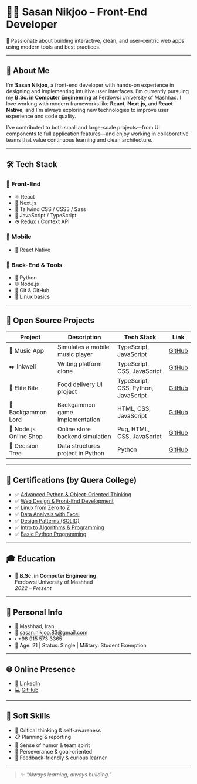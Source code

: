 # 👨‍💻 Sasan Nikjoo – Front-End Developer

🎯 Passionate about building interactive, clean, and user-centric web apps using modern tools and best practices.

---

## 🧠 About Me

I'm **Sasan Nikjoo**, a front-end developer with hands-on experience in designing and implementing intuitive user interfaces. I'm currently pursuing my **B.Sc. in Computer Engineering** at Ferdowsi University of Mashhad. I love working with modern frameworks like **React**, **Next.js**, and **React Native**, and I'm always exploring new technologies to improve user experience and code quality.

I’ve contributed to both small and large-scale projects—from UI components to full application features—and enjoy working in collaborative teams that value continuous learning and clean architecture.

---

## 🛠️ Tech Stack

### 🔷 Front-End
- ⚛️ React
- 🧭 Next.js
- 💅 Tailwind CSS / CSS3 / Sass
- 📜 JavaScript / TypeScript
- ⚙️ Redux / Context API

### 📱 Mobile
- 📱 React Native

### 🐍 Back-End & Tools
- 🐍 Python
- 🌐 Node.js
- 🧰 Git & GitHub
- 🐚 Linux basics

---

## 📂 Open Source Projects

| Project | Description | Tech Stack | Link |
|--------|-------------|------------|------|
| 🎵 Music App | Simulates a mobile music player | TypeScript, JavaScript | [GitHub](https://github.com/Sasan-Nikjoo/Music) |
| ✒️ Inkwell | Writing platform clone | TypeScript, CSS, JavaScript | [GitHub](https://github.com/Sasan-Nikjoo/Inkwell) |
| 🍔 Elite Bite | Food delivery UI project | TypeScript, CSS, Python, JavaScript | [GitHub](https://github.com/SinaAfzali/elite-bite) |
| 🎲 Backgammon Lord | Backgammon game implementation | HTML, CSS, JavaScript | [GitHub](https://github.com/SinaAfzali1382/backgam-mon-lord) |
| 🛒 Node.js Online Shop | Online store backend simulation | Pug, HTML, CSS, JavaScript | [GitHub](https://github.com/SinaAfzali/NodeJs-OnlineShop) |
| 🌳 Decision Tree | Data structures project in Python | Python | [GitHub](https://github.com/SalehGovahi/DecisionTree) |

---

## 📜 Certifications (by Quera College)

- ✅ [Advanced Python & Object-Oriented Thinking](https://quera.org/certificate/tXZPKbiD/)
- ✅ [Web Design & Front-End Development](https://quera.org/certificate/yvJaHo3W/)
- ✅ [Linux from Zero to Z](https://quera.org/certificate/lhy5rfkC/)
- ✅ [Data Analysis with Excel](https://quera.org/certificate/WIuojI7r/)
- ✅ [Design Patterns (SOLID)](https://quera.org/certificate/yng8vpPj/)
- ✅ [Intro to Algorithms & Programming](https://quera.org/certificate/ryyow8n6/)
- ✅ [Basic Python Programming](https://quera.org/certificate/ik3Q96me/)

---

## 🎓 Education

- 🏫 **B.Sc. in Computer Engineering**  
  Ferdowsi University of Mashhad  
  _2022 – Present_

---

## 📌 Personal Info

- 📍 Mashhad, Iran  
- 📧 sasan.nikjoo.83@gmail.com  
- 📞 +98 915 573 3365  
- 🧍 Age: 21 | Status: Single | Military: Student Exemption  

---

## 🌐 Online Presence

- 💼 [LinkedIn](https://www.linkedin.com/in/sasan-nikjoo-24a6a5318/)
- 💻 [GitHub](https://github.com/Sasan-Nikjoo)

---

## 🧠 Soft Skills

- 🧠 Critical thinking & self-awareness  
- 📋 Planning & reporting  
- 💬 Sense of humor & team spirit  
- 💪 Perseverance & goal-oriented  
- 🤝 Feedback-friendly & curious learner  

---

> ✨ _“Always learning, always building.”_

